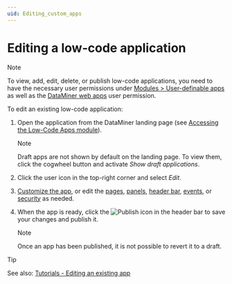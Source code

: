 ```yaml
---
uid: Editing_custom_apps
---
```


# Editing a low-code application

> [!NOTE]
> To view, add, edit, delete, or publish low-code applications, you need to have the necessary user permissions under [Modules > User-definable apps](xref:DataMiner_user_permissions#modules--user-definable-apps) as well as the [DataMiner web apps](xref:DataMiner_user_permissions#general--dataminer-web-apps--dataminer-cube-mobile-access) user permission.

To edit an existing low-code application:

1. Open the application from the DataMiner landing page (see [Accessing the Low-Code Apps module](xref:Accessing_custom_apps)).

   > [!NOTE]
   > Draft apps are not shown by default on the landing page. To view them, click the cogwheel button and activate *Show draft applications*.

1. Click the user icon in the top-right corner and select *Edit*.

1. [Customize the app](xref:LowCodeApps_Custom_Icon), or edit the [pages](xref:LowCodeApps_page_config), [panels](xref:LowCodeApps_panel_config), [header bar](xref:LowCodeApps_header_config), [events](xref:LowCodeApps_event_config), or [security](xref:LowCodeApps_security_config) as needed.

1. When the app is ready, click the ![Publish](~/user-guide/images/AppPublishIcon.png) icon in the header bar to save your changes and publish it.

   > [!NOTE]
   > Once an app has been published, it is not possible to revert it to a draft.

> [!TIP]
> See also: [Tutorials - Editing an existing app](xref:Tutorial_Apps_Edit_Existing_App)
